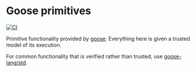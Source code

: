 # Goose primitives

[![CI](https://github.com/goose-lang/primitive/actions/workflows/build.yml/badge.svg)](https://github.com/goose-lang/primitive/actions/workflows/build.yml)

Primitive functionality provided by
[goose](https://github.com/goose-lang/goose). Everything here is given a
trusted model of its execution.

For common functionality that is verified rather than trusted, use
[goose-lang/std](https://github.com/goose-lang/goose).

